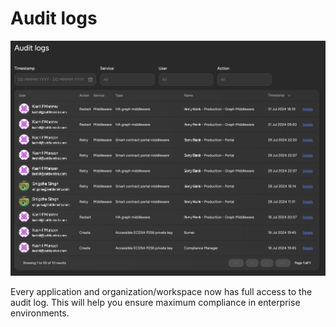 # Audit logs

![Changelog Image](../static/img/releases/audit-logs.png)

Every application and organization/workspace now has full access to the audit log. This will help you ensure maximum compliance in enterprise environments.
